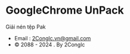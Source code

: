 # GoogleChrome UnPack
 Giải nén tệp Pak
* Email : 2Conglc.vn@gmail.com
* © 2088 - 2024 . By 2Conglc 